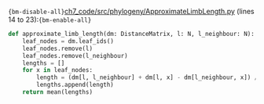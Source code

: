 `{bm-disable-all}`[ch7_code/src/phylogeny/ApproximateLimbLength.py](ch7_code/src/phylogeny/ApproximateLimbLength.py) (lines 14 to 23):`{bm-enable-all}`

```python
def approximate_limb_length(dm: DistanceMatrix, l: N, l_neighbour: N):
    leaf_nodes = dm.leaf_ids()
    leaf_nodes.remove(l)
    leaf_nodes.remove(l_neighbour)
    lengths = []
    for x in leaf_nodes:
        length = (dm[l, l_neighbour] + dm[l, x] - dm[l_neighbour, x]) / 2
        lengths.append(length)
    return mean(lengths)
```